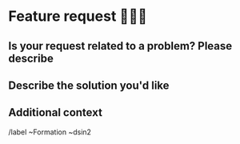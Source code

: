 # Feature request 🙋🙋🙋

## Is your request related to a problem? Please describe

## Describe the solution you'd like

## Additional context

/label ~Formation ~dsin2
